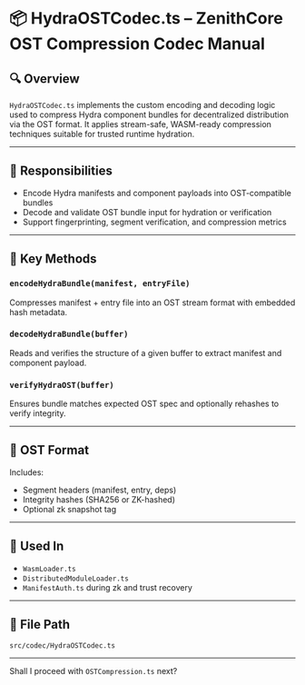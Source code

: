 
# 📦 HydraOSTCodec.ts – ZenithCore OST Compression Codec Manual

## 🔍 Overview

`HydraOSTCodec.ts` implements the custom encoding and decoding logic used to compress Hydra component bundles for decentralized distribution via the OST format. It applies stream-safe, WASM-ready compression techniques suitable for trusted runtime hydration.

---

## 🎯 Responsibilities

- Encode Hydra manifests and component payloads into OST-compatible bundles
- Decode and validate OST bundle input for hydration or verification
- Support fingerprinting, segment verification, and compression metrics

---

## 🧠 Key Methods

### `encodeHydraBundle(manifest, entryFile)`
Compresses manifest + entry file into an OST stream format with embedded hash metadata.

### `decodeHydraBundle(buffer)`
Reads and verifies the structure of a given buffer to extract manifest and component payload.

### `verifyHydraOST(buffer)`
Ensures bundle matches expected OST spec and optionally rehashes to verify integrity.

---

## 🔐 OST Format

Includes:
- Segment headers (manifest, entry, deps)
- Integrity hashes (SHA256 or ZK-hashed)
- Optional zk snapshot tag

---

## 🔗 Used In

- `WasmLoader.ts`
- `DistributedModuleLoader.ts`
- `ManifestAuth.ts` during zk and trust recovery

---

## 📁 File Path

```
src/codec/HydraOSTCodec.ts
```

---

Shall I proceed with `OSTCompression.ts` next?
